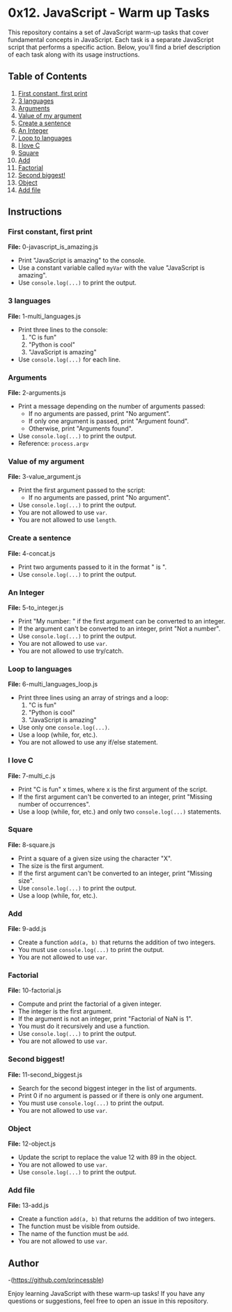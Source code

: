 # 0x12. JavaScript - Warm up Tasks

This repository contains a set of JavaScript warm-up tasks that cover fundamental concepts in JavaScript. Each task is a separate JavaScript script that performs a specific action. Below, you'll find a brief description of each task along with its usage instructions.

## Table of Contents

1. [First constant, first print](#first-constant-first-print)
2. [3 languages](#3-languages)
3. [Arguments](#arguments)
4. [Value of my argument](#value-of-my-argument)
5. [Create a sentence](#create-a-sentence)
6. [An Integer](#an-integer)
7. [Loop to languages](#loop-to-languages)
8. [I love C](#i-love-c)
9. [Square](#square)
10. [Add](#add)
11. [Factorial](#factorial)
12. [Second biggest!](#second-biggest)
13. [Object](#object)
14. [Add file](#add-file)

## Instructions

### First constant, first print

**File:** 0-javascript_is_amazing.js

- Print "JavaScript is amazing" to the console.
- Use a constant variable called `myVar` with the value "JavaScript is amazing".
- Use `console.log(...)` to print the output.

### 3 languages

**File:** 1-multi_languages.js

- Print three lines to the console:
  1. "C is fun"
  2. "Python is cool"
  3. "JavaScript is amazing"
- Use `console.log(...)` for each line.

### Arguments

**File:** 2-arguments.js

- Print a message depending on the number of arguments passed:
  - If no arguments are passed, print "No argument".
  - If only one argument is passed, print "Argument found".
  - Otherwise, print "Arguments found".
- Use `console.log(...)` to print the output.
- Reference: `process.argv`

### Value of my argument

**File:** 3-value_argument.js

- Print the first argument passed to the script:
  - If no arguments are passed, print "No argument".
- Use `console.log(...)` to print the output.
- You are not allowed to use `var`.
- You are not allowed to use `length`.

### Create a sentence

**File:** 4-concat.js

- Print two arguments passed to it in the format " is ".
- Use `console.log(...)` to print the output.

### An Integer

**File:** 5-to_integer.js

- Print "My number: <first argument converted to an integer>" if the first argument can be converted to an integer.
- If the argument can't be converted to an integer, print "Not a number".
- Use `console.log(...)` to print the output.
- You are not allowed to use `var`.
- You are not allowed to use try/catch.

### Loop to languages

**File:** 6-multi_languages_loop.js

- Print three lines using an array of strings and a loop:
  1. "C is fun"
  2. "Python is cool"
  3. "JavaScript is amazing"
- Use only one `console.log(...)`.
- Use a loop (while, for, etc.).
- You are not allowed to use any if/else statement.

### I love C

**File:** 7-multi_c.js

- Print "C is fun" x times, where x is the first argument of the script.
- If the first argument can't be converted to an integer, print "Missing number of occurrences".
- Use a loop (while, for, etc.) and only two `console.log(...)` statements.

### Square

**File:** 8-square.js

- Print a square of a given size using the character "X".
- The size is the first argument.
- If the first argument can't be converted to an integer, print "Missing size".
- Use `console.log(...)` to print the output.
- Use a loop (while, for, etc.).

### Add

**File:** 9-add.js

- Create a function `add(a, b)` that returns the addition of two integers.
- You must use `console.log(...)` to print the output.
- You are not allowed to use `var`.

### Factorial

**File:** 10-factorial.js

- Compute and print the factorial of a given integer.
- The integer is the first argument.
- If the argument is not an integer, print "Factorial of NaN is 1".
- You must do it recursively and use a function.
- Use `console.log(...)` to print the output.
- You are not allowed to use `var`.

### Second biggest!

**File:** 11-second_biggest.js

- Search for the second biggest integer in the list of arguments.
- Print 0 if no argument is passed or if there is only one argument.
- You must use `console.log(...)` to print the output.
- You are not allowed to use `var`.

### Object

**File:** 12-object.js

- Update the script to replace the value 12 with 89 in the object.
- You are not allowed to use `var`.
- Use `console.log(...)` to print the output.

### Add file

**File:** 13-add.js

- Create a function `add(a, b)` that returns the addition of two integers.
- The function must be visible from outside.
- The name of the function must be `add`.
- You are not allowed to use `var`.

## Author

-(https://github.com/princessble)

Enjoy learning JavaScript with these warm-up tasks! If you have any questions or suggestions, feel free to open an issue in this repository.

